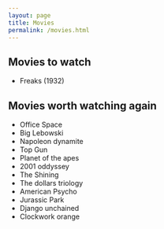 ```yaml
---
layout: page
title: Movies
permalink: /movies.html
---
```


<script>
window.onload = function() {
  document.getElementsByTagName("header")[0].remove();
  document.getElementsByTagName("footer")[0].remove();
};
</script>

## Movies to watch
* Freaks (1932)

## Movies worth watching again
* Office Space
* Big Lebowski
* Napoleon dynamite
* Top Gun
* Planet of the apes
* 2001 oddyssey
* The Shining
* The dollars triology
* American Psycho
* Jurassic Park
* Django unchained
* Clockwork orange 